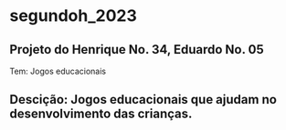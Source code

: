 # segundoh_2023

## Projeto do Henrique No. 34, Eduardo No. 05

Tem: Jogos educacionais

## Descição: Jogos educacionais que ajudam no desenvolvimento das crianças.
